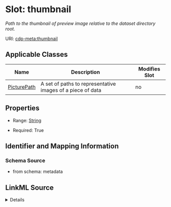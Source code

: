 

# Slot: thumbnail


_Path to the thumbnail of preview image relative to the dataset directory root._



URI: [cdp-meta:thumbnail](metadatathumbnail)



<!-- no inheritance hierarchy -->





## Applicable Classes

| Name | Description | Modifies Slot |
| --- | --- | --- |
| [PicturePath](PicturePath.md) | A set of paths to representative images of a piece of data |  no  |







## Properties

* Range: [String](String.md)

* Required: True





## Identifier and Mapping Information







### Schema Source


* from schema: metadata




## LinkML Source

<details>
```yaml
name: thumbnail
description: Path to the thumbnail of preview image relative to the dataset directory
  root.
from_schema: metadata
rank: 1000
alias: thumbnail
owner: PicturePath
domain_of:
- PicturePath
range: string
required: true
inlined: true
inlined_as_list: true

```
</details>
